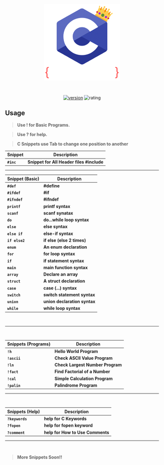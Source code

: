 
<center> 

![icon](https://raw.githubusercontent.com/milanjadav/cnipptes/master/assets/icon_250.png)



<br>

[![version](https://vsmarketplacebadge.apphb.com/version-short/milanjadav.cnippets.svg)](https://marketplace.visualstudio.com/items?itemName=milanjadav.cnippets)
![rating](https://badgen.net/vs-marketplace/rating/milanjadav.cnippets)

</center> 

## Usage

> **Use ! for Basic Programs.**

> **Use ? for help.**

>**C Snippets use Tab to change one position to another**

<b>

| Snippet | Description                           |
| ------- | ------------------------------------- |
| `#inc`  | Snippet for All Header files #include |

<hr>

| Snippet (Basic) | Description              |
| --------------- | ------------------------ |
| `#def`          | #define                  |
| `#ifdef`        | #if                      |
| `#ifndef`       | #ifndef                  |
| `printf`        | printf syntax            |
| `scanf`         | scanf synatax            |
| `do`            | do...while loop syntax   |
| `else`          | else syntax              |
| `else if`       | else-if syntax           |
| `if else2`      | if else (else 2 times)   |
| `enum`          | An enum declaration      |
| `for`           | for loop syntax          |
| `if`            | if statement syntax      |
| `main`          | main function syntax     |
| `array`         | Declare an array         |
| `struct`        | A struct declaration     |
| `case`          | case (...) syntax        |
| `switch`        | switch statement syntax  |
| `union`         | union declaration syntax |
| `while`         | while loop syntax        |

<br>

 <hr>
 
 <br>

| Snippets (Programs) | Description                  |
| ------------------- | ---------------------------- |
| `!h`                | Hello World Program          |
| `!ascii`            | Check ASCII Value Program    |
| `!ln`               | Check Largest Number Program |
| `!fact`             | Find Factorial of a Number   |
| `!cal`              | Simple Calculation Program   |
| `!palin`            | Palindrome Program           |

<hr>

<br>

| Snippets (Help) | Description                  |
| --------------- | ---------------------------- |
| `?keywords`     | help for C Keywords          |
| `?fopen`        | help for fopen keyword       |
| `?comment`      | help for How to Use Comments |

<hr>

<br>

> More Snippets Soon!!
